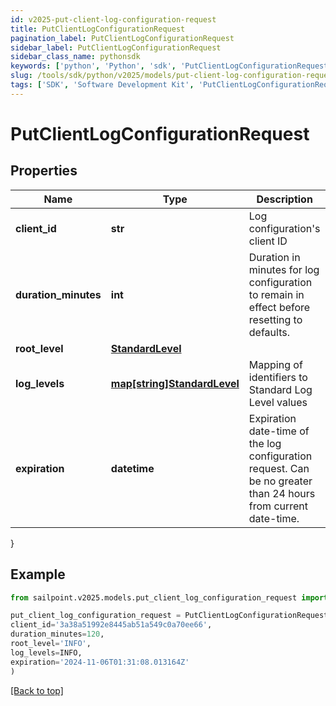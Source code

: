 ```yaml
---
id: v2025-put-client-log-configuration-request
title: PutClientLogConfigurationRequest
pagination_label: PutClientLogConfigurationRequest
sidebar_label: PutClientLogConfigurationRequest
sidebar_class_name: pythonsdk
keywords: ['python', 'Python', 'sdk', 'PutClientLogConfigurationRequest', 'V2025PutClientLogConfigurationRequest'] 
slug: /tools/sdk/python/v2025/models/put-client-log-configuration-request
tags: ['SDK', 'Software Development Kit', 'PutClientLogConfigurationRequest', 'V2025PutClientLogConfigurationRequest']
---
```


# PutClientLogConfigurationRequest


## Properties

Name | Type | Description | Notes
------------ | ------------- | ------------- | -------------
**client_id** | **str** | Log configuration's client ID | [optional] 
**duration_minutes** | **int** | Duration in minutes for log configuration to remain in effect before resetting to defaults. | [optional] [default to 240]
**root_level** | [**StandardLevel**](standard-level) |  | [required]
**log_levels** | [**map[string]StandardLevel**](standard-level) | Mapping of identifiers to Standard Log Level values | [optional] 
**expiration** | **datetime** | Expiration date-time of the log configuration request.  Can be no greater than 24 hours from current date-time. | [optional] 
}

## Example

```python
from sailpoint.v2025.models.put_client_log_configuration_request import PutClientLogConfigurationRequest

put_client_log_configuration_request = PutClientLogConfigurationRequest(
client_id='3a38a51992e8445ab51a549c0a70ee66',
duration_minutes=120,
root_level='INFO',
log_levels=INFO,
expiration='2024-11-06T01:31:08.013164Z'
)

```
[[Back to top]](#) 

